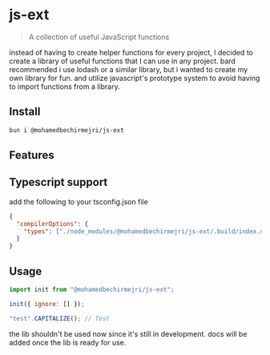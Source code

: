 # js-ext

> A collection of useful JavaScript functions

instead of having to create helper functions for every project, I decided to create a library of useful functions that I can use in any project.
bard recommended i use lodash or a similar library, but i wanted to create my own library for fun. and utilize javascript's prototype system to avoid having to import functions from a library.

## Install
 
```bash
bun i @mohamedbechirmejri/js-ext
```

## Features

## Typescript support

add the following to your tsconfig.json file

```json
{
  "compilerOptions": {
    "types": ["./node_modules/@mohamedbechirmejri/js-ext/.build/index.d.ts"]
  }
}
```

## Usage

```js
import init from "@mohamedbechirmejri/js-ext";

init({ ignore: [] });

"test".CAPITALIZE(); // Test
```

the lib shouldn't be used now since it's still in development. docs will be added once the lib is ready for use.
